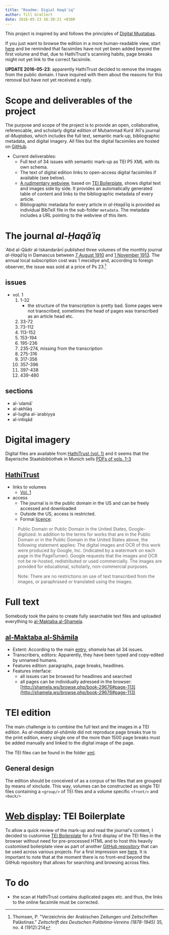 ```yaml
---
title: "Readme: Digial Haqāʾiq"
author: Till Grallert
date: 2016-05-23 16:30:21 +0300
---
```


This project is inspired by and follows the principles of [Digital Muqtabas](https://github.com/tillgrallert/digital-muqtabas).

If you just want to browse the edition in a more human-readable view, start [here](https://rawgit.com/tillgrallert/digital-haqaiq/master/xml/oclc_644997575-i_1.TEIP5.xml) and be reminded that facsimiles have not yet been added beyond the first volume and that, due to HathiTrust's scanning habits, page breaks might not yet link to the correct facsimile.

**UPDATE 2016-05-23**: apparently HathiTrust decided to remove the images from the public domain. I have inquired with them about the reasons for this removal but have not yet received a reply.

# Scope and deliverables of the project

The purpose and scope of the project is to provide an open, collaborative, referencable, and scholarly digital edition of Muḥammad Kurd ʿAlī's journal *al-Muqtabas*, which includes the full text, semantic mark-up, bibliographic metadata, and digital imagery. All files but the digital facsimiles are hosted on [GitHub](https://www.github.com).

- Current deliverables:
    - Full text of 34 issues with semantic mark-up as TEI P5 XML with its own schema.
    - The text of digital edition links to open-access digital facsimiles if available (see below).
    - [A rudimentary webview](https://github.com/tillgrallert/tei-boilerplate-arabic-editions), based on [TEI Boilerplate](http://dcl.slis.indiana.edu/teibp/), shows digital text and images side by side. It provides an automatically generated table of content and links to the bibliographic metadata of every article.
    - Bibliographic metadata for every article in *al-Ḥaqāʾiq* is provided as individual BibTeX file in the sub-folder `metadata`. The metadata includes a URL pointing to the webview of this item.

# The journal *al-Ḥaqāʾiq*

ʿAbd al-Qādir al-Iskandarānī published three volumes of the monthly journal *al-Ḥaqāʾiq* in Damascus between [7 August 1910](https://rawgit.com/tillgrallert/digital-haqaiq/master/xml/oclc_644997575-i_1.TEIP5.xml) and [1 November 1913](https://rawgit.com/tillgrallert/digital-haqaiq/master/xml/oclc_644997575-i_35.TEIP5.xml). The annual local subscription cost was 1 *mecidiye* and, according to foreign observer, the issue was sold at a price of Ps 23.[^1]

[^1]: Thomsen, P. "Verzeichnis der Arabischen Zeitungen und Zeitschriften Palästinas." *Zeitschrift des Deutschen Palästina-Vereins (1878-1945)* 35, no. 4 (1912):214

## issues

- vol. 1
    1. 1-32
        + the structure of the transcription is pretty bad. Some pages were not transcribed, sometimes the head of pages was transcribed as an article head etc.
    2. 33-72
    3. 73-112
    4. 113-152
    5. 153-194
    6. 195-236
    7. 235-274, missing from the transcription
    8. 275-316
    9. 317-356
    10. 357-396
    11. 397-438
    12. 439-480

## sections

- al-ʿulamāʾ
- al-akhlāq
- al-lugha al-ʿarabiyya
- al-intiqād

# Digital imagery

Digital files are available from [HathiTrust (vol. 1)](http://hdl.handle.net/2027/njp.32101036074001) and it seems that the Bayerische Staatsbibliothek in Munich sells [PDFs of vols. 1-3](https://opacplus.bsb-muenchen.de/metaopac/hitList.do?methodToCall=backToCompleteList&identifier=100_SOLR_SERVER_959229700)

## [HathiTrust](https://www.hathitrust.org/)

- links to volumes
    + [Vol. 1](http://hdl.handle.net/2027/njp.32101036074001)
- access
    + The journal is in the public domain in the US and can be freely accessed and downloaded
    + Outside the US, access is restricted.
    + Formal [licence](https://www.hathitrust.org/access_use#pd-us-google): 

> Public Domain or Public Domain in the United States, Google-digitized: In addition to the terms for works that are in the Public Domain or in the Public Domain in the United States above, the following statement applies: The digital images and OCR of this work were produced by Google, Inc. (indicated by a watermark on each page in the PageTurner). Google requests that the images and OCR not be re-hosted, redistributed or used commercially. The images are provided for educational, scholarly, non-commercial purposes.
> 
> Note: There are no restrictions on use of text transcribed from the images, or paraphrased or translated using the images.

# Full text

Somebody took the pains to create fully searchable text files and uploaded everything to [al-Maktaba al-Shamela](http://shamela.ws/index.php/book/29676).

## [al-Maktaba al-Shāmila](http://www.shamela.ws)

- Extent: According to the main [entry](http://shamela.ws/index.php/book/29676), *shamela* has all 34 issues. 
- Transcribers, editors: Apparently, they have been typed and copy-edited by unnamed humans. 
- Features edition: paragraphs, page breaks, headlines.
- Features interface:
    + all issues can be browsed for headlines and searched
    + all pages can be individually adressed in the browser: [http://shamela.ws/browse.php/book-29676#page-113](http://shamela.ws/browse.php/book-29676#page-113)

# TEI edition

The main challenge is to combine the full text and the images in a TEI edition. As *al-maktaba al-shāmila* did not reproduce page breaks true to the print edition, every single one of the more than 1500 page breaks must be added manually and linked to the digital image of the page.

The TEI files can be found in the folder [xml](xml/).

## General design

The edition should be conceived of as a corpus of tei files that are grouped by means of xinclude. This way, volumes can be constructed as single TEI files containing a `<group/>` of TEI files and a volume specific `<front/>` and `<back/>`

# [Web display](https://rawgit.com/tillgrallert/digital-haqaiq/master/xml/oclc_644997575-i_1.TEIP5.xml): TEI Boilerplate

To allow a quick review of the mark-up and read the journal's content, I decided to customise [TEI Boilerplate](http://dcl.slis.indiana.edu/teibp/) for a first display of the TEI files in the browser without need for pre-processed HTML and to host this heavily customised boilerplate view as part of another [GitHub repository](https://www.github.com/tillgrallert/tei-boilerplate-arabic-editions) that can be used across various projects. For a first impression see [here](https://rawgit.com/tillgrallert/digital-haqaiq/master/xml/oclc_644997575-i_1.TEIP5.xml). It is important to note that at the moment there is no front-end beyond the GitHub repository that allows for searching and browsing across files.

# To do

- the scan at HathiTrust contains duplicated pages etc. and thus, the links to the online facsimile must be corrected.